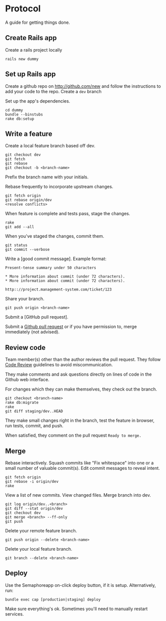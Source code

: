 Protocol
========

A guide for getting things done.

Create Rails app
----------------

Create a rails project locally

    rails new dummy

Set up Rails app
----------------

Create a github repo on http://github.com/new and follow the instructions to add your code to the repo.
Create a `dev` branch

Set up the app's dependencies.

    cd dummy
    bundle --binstubs
    rake db:setup

Write a feature
---------------

Create a local feature branch based off dev.

    git checkout dev
    git fetch
    git rebase
    git checkout -b <branch-name>

Prefix the branch name with your initials.

Rebase frequently to incorporate upstream changes.

    git fetch origin
    git rebase origin/dev
    <resolve conflicts>

When feature is complete and tests pass, stage the changes.

    rake
    git add --all

When you've staged the changes, commit them.

    git status
    git commit --verbose

Write a [good commit message]. Example format:

    Present-tense summary under 50 characters

    * More information about commit (under 72 characters).
    * More information about commit (under 72 characters).

    http:://project.management-system.com/ticket/123

Share your branch.

    git push origin <branch-name>

Submit a [GitHub pull request].

Submit a [Github pull request](http://goo.gl/Kmdee) or if you have permission to, merge immediately (not advised).

Review code
-----------

Team member(s) other than the author reviews the pull request. They follow
[Code Review](../code-review) guidelines to avoid
miscommunication.

They make comments and ask questions directly on lines of code in the Github
web interface.

For changes which they can make themselves, they check out the branch.

    git checkout <branch-name>
    rake db:migrate
    rake
    git diff staging/dev..HEAD

They make small changes right in the branch, test the feature in browser,
run tests, commit, and push.

When satisfied, they comment on the pull request `Ready to merge.`

Merge
-----

Rebase interactively. Squash commits like "Fix whitespace" into one or a
small number of valuable commit(s). Edit commit messages to reveal intent.

    git fetch origin
    git rebase -i origin/dev
    rake

View a list of new commits. View changed files. Merge branch into dev.

    git log origin/dev..<branch>
    git diff --stat origin/dev
    git checkout dev
    git merge <branch> --ff-only
    git push

Delete your remote feature branch.

    git push origin --delete <branch-name>

Delete your local feature branch.

    git branch --delete <branch-name>

Deploy
------

Use the Semaphoreapp on-click deploy button, if it is setup. Alternatively, run:

    bundle exec cap [production|staging] deploy

Make sure everything's ok. Sometimes you'll need to manually restart services.
